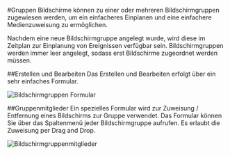 <!--toc=displays-->
#Gruppen
Bildschirme können zu einer oder mehreren Bildschirmgruppen zugewiesen werden, um ein einfacheres Einplanen und eine einfachere Medienzuweisung zu ermöglichen.

Nachdem eine neue Bildschirmgruppe angelegt wurde, wird diese im Zeitplan zur Einplanung von Ereignissen verfügbar sein. Bildschirmgruppen werden immer leer angelegt, sodass erst Bildschirme zugeordnet werden müssen.

##Erstellen und Bearbeiten
Das Erstellen und Bearbeiten erfolgt über ein sehr einfaches Formular.

![Bildschirmgruppen Formular](img/displays_group_addedit.png)

##Gruppenmitglieder
Ein spezielles Formular wird zur Zuweisung / Entfernung eines Bildschirms zur Gruppe verwendet. Das Formular können Sie über das Spaltenmenü jeder Bildschirmgruppe aufrufen. Es erlaubt die Zuweisung per Drag and Drop.

![Bildschirmgruppenmitglieder](img/displays_group_members.png)